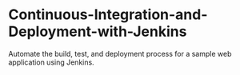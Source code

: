 # Continuous-Integration-and-Deployment-with-Jenkins
Automate the build, test, and deployment process for a sample web application using Jenkins.
